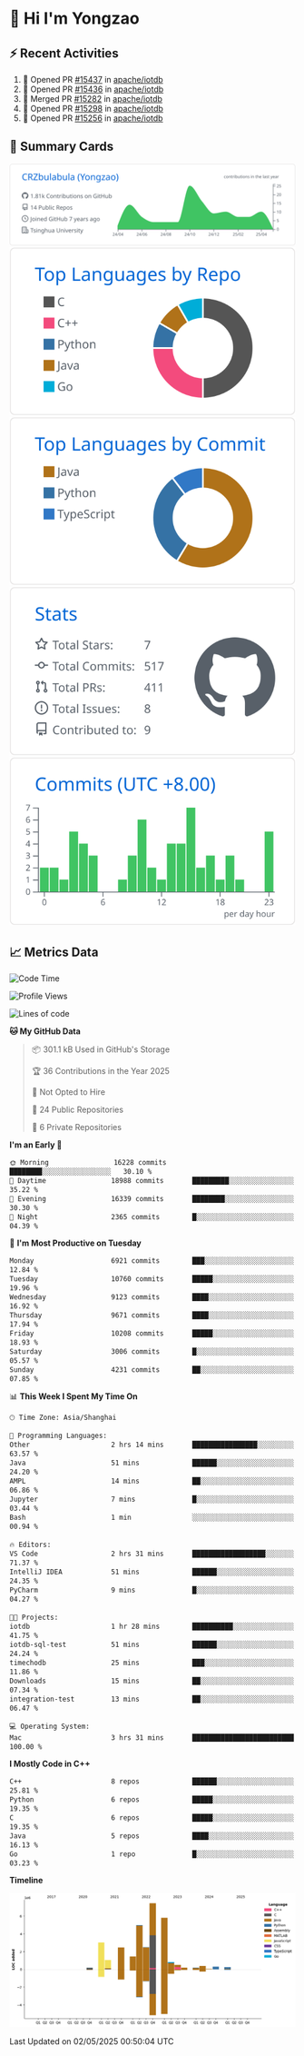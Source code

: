 # 👋 Hi I'm Yongzao

## ⚡ Recent Activities
<!--START_SECTION:activity-->
1. 💪 Opened PR [#15437](https://github.com/apache/iotdb/pull/15437) in [apache/iotdb](https://github.com/apache/iotdb)
2. 💪 Opened PR [#15436](https://github.com/apache/iotdb/pull/15436) in [apache/iotdb](https://github.com/apache/iotdb)
3. 🎉 Merged PR [#15282](https://github.com/apache/iotdb/pull/15282) in [apache/iotdb](https://github.com/apache/iotdb)
4. 💪 Opened PR [#15298](https://github.com/apache/iotdb/pull/15298) in [apache/iotdb](https://github.com/apache/iotdb)
5. 💪 Opened PR [#15256](https://github.com/apache/iotdb/pull/15256) in [apache/iotdb](https://github.com/apache/iotdb)
<!--END_SECTION:activity-->

## 🎑 Summary Cards

[![](https://raw.githubusercontent.com/CRZbulabula/CRZbulabula/main/profile-summary-card-output/github/0-profile-details.svg)](https://github.com/vn7n24fzkq/github-profile-summary-cards)
[![](https://raw.githubusercontent.com/CRZbulabula/CRZbulabula/main/profile-summary-card-output/github/1-repos-per-language.svg)](https://github.com/vn7n24fzkq/github-profile-summary-cards) [![](https://raw.githubusercontent.com/CRZbulabula/CRZbulabula/main/profile-summary-card-output/github/2-most-commit-language.svg)](https://github.com/vn7n24fzkq/github-profile-summary-cards)
[![](https://raw.githubusercontent.com/CRZbulabula/CRZbulabula/main/profile-summary-card-output/github/3-stats.svg)](https://github.com/vn7n24fzkq/github-profile-summary-cards) [![](https://raw.githubusercontent.com/CRZbulabula/CRZbulabula/main/profile-summary-card-output/github/4-productive-time.svg)](https://github.com/vn7n24fzkq/github-profile-summary-cards)

## 📈 Metrics Data

<!--START_SECTION:waka-->
![Code Time](http://img.shields.io/badge/Code%20Time-853%20hrs%2015%20mins-blue)

![Profile Views](http://img.shields.io/badge/Profile%20Views-0-blue)

![Lines of code](https://img.shields.io/badge/From%20Hello%20World%20I%27ve%20Written-31.4%20million%20lines%20of%20code-blue)

**🐱 My GitHub Data** 

> 📦 301.1 kB Used in GitHub's Storage 
 > 
> 🏆 36 Contributions in the Year 2025
 > 
> 🚫 Not Opted to Hire
 > 
> 📜 24 Public Repositories 
 > 
> 🔑 6 Private Repositories 
 > 
**I'm an Early 🐤** 

```text
🌞 Morning                16228 commits       ████████░░░░░░░░░░░░░░░░░   30.10 % 
🌆 Daytime                18988 commits       █████████░░░░░░░░░░░░░░░░   35.22 % 
🌃 Evening                16339 commits       ████████░░░░░░░░░░░░░░░░░   30.30 % 
🌙 Night                  2365 commits        █░░░░░░░░░░░░░░░░░░░░░░░░   04.39 % 
```
📅 **I'm Most Productive on Tuesday** 

```text
Monday                   6921 commits        ███░░░░░░░░░░░░░░░░░░░░░░   12.84 % 
Tuesday                  10760 commits       █████░░░░░░░░░░░░░░░░░░░░   19.96 % 
Wednesday                9123 commits        ████░░░░░░░░░░░░░░░░░░░░░   16.92 % 
Thursday                 9671 commits        ████░░░░░░░░░░░░░░░░░░░░░   17.94 % 
Friday                   10208 commits       █████░░░░░░░░░░░░░░░░░░░░   18.93 % 
Saturday                 3006 commits        █░░░░░░░░░░░░░░░░░░░░░░░░   05.57 % 
Sunday                   4231 commits        ██░░░░░░░░░░░░░░░░░░░░░░░   07.85 % 
```


📊 **This Week I Spent My Time On** 

```text
🕑︎ Time Zone: Asia/Shanghai

💬 Programming Languages: 
Other                    2 hrs 14 mins       ████████████████░░░░░░░░░   63.57 % 
Java                     51 mins             ██████░░░░░░░░░░░░░░░░░░░   24.20 % 
AMPL                     14 mins             ██░░░░░░░░░░░░░░░░░░░░░░░   06.86 % 
Jupyter                  7 mins              █░░░░░░░░░░░░░░░░░░░░░░░░   03.44 % 
Bash                     1 min               ░░░░░░░░░░░░░░░░░░░░░░░░░   00.94 % 

🔥 Editors: 
VS Code                  2 hrs 31 mins       ██████████████████░░░░░░░   71.37 % 
IntelliJ IDEA            51 mins             ██████░░░░░░░░░░░░░░░░░░░   24.35 % 
PyCharm                  9 mins              █░░░░░░░░░░░░░░░░░░░░░░░░   04.27 % 

🐱‍💻 Projects: 
iotdb                    1 hr 28 mins        ██████████░░░░░░░░░░░░░░░   41.75 % 
iotdb-sql-test           51 mins             ██████░░░░░░░░░░░░░░░░░░░   24.24 % 
timechodb                25 mins             ███░░░░░░░░░░░░░░░░░░░░░░   11.86 % 
Downloads                15 mins             ██░░░░░░░░░░░░░░░░░░░░░░░   07.34 % 
integration-test         13 mins             ██░░░░░░░░░░░░░░░░░░░░░░░   06.47 % 

💻 Operating System: 
Mac                      3 hrs 31 mins       █████████████████████████   100.00 % 
```

**I Mostly Code in C++** 

```text
C++                      8 repos             ██████░░░░░░░░░░░░░░░░░░░   25.81 % 
Python                   6 repos             █████░░░░░░░░░░░░░░░░░░░░   19.35 % 
C                        6 repos             █████░░░░░░░░░░░░░░░░░░░░   19.35 % 
Java                     5 repos             ████░░░░░░░░░░░░░░░░░░░░░   16.13 % 
Go                       1 repo              █░░░░░░░░░░░░░░░░░░░░░░░░   03.23 % 
```



**Timeline**

![Lines of Code chart](https://raw.githubusercontent.com/CRZbulabula/CRZbulabula/main/assets/bar_graph.png)


 Last Updated on 02/05/2025 00:50:04 UTC
<!--END_SECTION:waka-->

